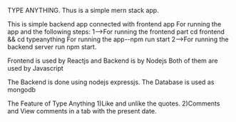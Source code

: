 TYPE ANYTHING.
Thus is a simple mern stack app.


This is simple backend app connected with frontend app
For running the app and the following steps:
1-->For running the frontend part 
cd frontend && cd typeanything
For running the app--npm run start 
2-->For running the backend server
run npm start.



Frontend is used by Reactjs and Backend is by Nodejs
Both of them are used by Javascript

The Backend is done using nodejs expressjs.
The Database is used as mongodb

The Feature of Type Anything
1)Like and unlike the quotes.
2)Comments and View comments in a tab with the present date.
